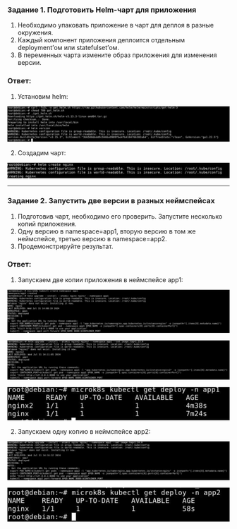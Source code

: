 
### Задание 1. Подготовить Helm-чарт для приложения

1. Необходимо упаковать приложение в чарт для деплоя в разные окружения. 
2. Каждый компонент приложения деплоится отдельным deployment’ом или statefulset’ом.
3. В переменных чарта измените образ приложения для изменения версии.

### Ответ:

1. Установим helm:

![Task1](/kube1_10/task1_1.jpg "Задание 1")

2. Создадим чарт:

![Task1](/kube1_10/task1_2.jpg "Задание 1")

------
### Задание 2. Запустить две версии в разных неймспейсах

1. Подготовив чарт, необходимо его проверить. Запуститe несколько копий приложения.
2. Одну версию в namespace=app1, вторую версию в том же неймспейсе, третью версию в namespace=app2.
3. Продемонстрируйте результат.

### Ответ:

1. Запускаем две копии приложения в неймспейсе app1:

![Task2](/kube1_10/task2_1.jpg "Задание 2")

![Task2](/kube1_10/task2_2.jpg "Задание 2")

![Task2](/kube1_10/task2_3.jpg "Задание 2")

2. Запускаем одну копию в неймспейсе app2:

![Task2](/kube1_10/task2_4.jpg "Задание 2")

![Task2](/kube1_10/task2_5.jpg "Задание 2")